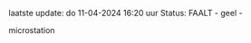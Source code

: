 laatste update: 
do 11-04-2024 16:20   uur 
Status: FAALT - geel - 
<div class="service Y">microstation</div>